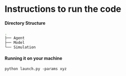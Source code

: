 # Instructions to run the code

#### Directory Structure

```bash
.
├── Agent
├── Model
└── Simulation
```

#### Running it on your machine

```shell
python launch.py -params xyz
```



